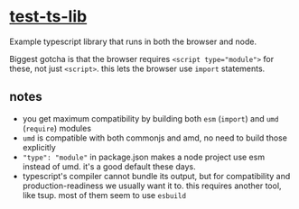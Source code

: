 # [test-ts-lib](https://github.com/erosson/test-ts-lib)

Example typescript library that runs in both the browser and node.

Biggest gotcha is that the browser requires `<script type="module">` for these, not just `<script>`. this lets the browser use `import` statements.

## notes

* you get maximum compatibility by building both `esm` (`import`) and `umd` (`require`) modules
* `umd` is compatible with both commonjs and amd, no need to build those explicitly
* `"type": "module"` in package.json makes a node project use esm instead of umd. it's a good default these days.
* typescript's compiler cannot bundle its output, but for compatibility and production-readiness we usually want it to. this requires another tool, like tsup. most of them seem to use `esbuild`
